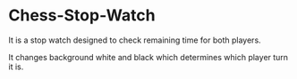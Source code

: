 # Chess-Stop-Watch

It is a stop watch designed to check remaining time for both players.

It changes background white and black which determines which player turn it is.

 
